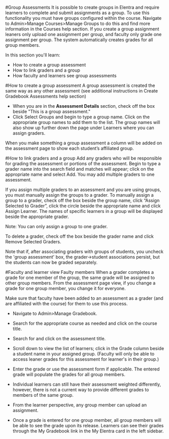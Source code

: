 #Group Assessments
It is possible to create groups in Elentra and require learners to complete and submit assignments as a group.  To use this functionality you must have groups configured within the course.  Navigate to Admin>Manage Courses>Manage Groups to do this and find more information in the Courses help section.  If you create a group assignment leaners only upload one assignment per group, and faculty only grade one assignment per group.  The system automatically creates grades for all group members.

In this section you'll learn:
* How to create a group assessment
* How to link graders and a group
* How faculty and learners see group assessments

#How to create a group assessment
A group assessment is created the same way as any other assessment (see additional instructions in Create Gradebook Assessments help section)
* When you are in the **Assessment Details** section, check off the box beside "This is a group assessment."
* Click Select Groups and begin to type a group name.  Click on the appropriate group names to add them to the list.  The group names will also show up further down the page under Learners where you can assign graders.

When you make something a group assessment a column will be added on the assessment page to show each student’s affiliated group.

#How to link graders and a group
Add any graders who will be responsible for grading the assessment or portions of the assessment.
Begin to type a grader name into the search field and matches will appear; click on the appropriate name and select Add.
You may add multiple graders to one assessment.

If you assign multiple graders to an assessment and you are using groups, you must manually assign the groups to a grader.
To manually assign a group to a grader, check off the box beside the group name, click “Assign Selected to Grader”, click the circle beside the appropriate name and click Assign Learner.
The names of specific learners in a group will be displayed beside the appropriate grader.

Note: You can only assign a group to one grader.

To delete a grader, check off the box beside the grader name and click Remove Selected Graders.

Note that if, after associating graders with groups of students, you uncheck the 'group assessment' box, the grader->student associations persist, but the students can now be graded separately.

#Faculty and learner view
Faulty members When a grader completes a grade for one member of the group, the same grade will be assigned to other group members.  From the assessment page view, if you change a grade for one group member, you change it for everyone.

Make sure that faculty have been added to an assessment as a grader (and are affiliated with the course) for them to use this process.
* Navigate to Admin>Manage Gradebook.
* Search for the appropriate course as needed and click on the course title.
* Search for and click on the assessment title.
* Scroll down to view the list of learners; click in the Grade column beside a student name in your assigned group. (Faculty will only be able to access leaner grades for this assessment for learner's in their group.)
* Enter the grade or use the assessment form if applicable.  The entered grade will populate the grades for all group members.
* Individual learners can still have their assessment weighted differently, however, there is not a current way to provide different grades to members of the same group.

* From the learner perspective, any group member can upload an assignment.
* Once a grade is entered for one group member, all group members will be able to see the grade upon its release.  Learners can see their grades through the My Gradebook link in the My Elentra card in the left sidebar.
